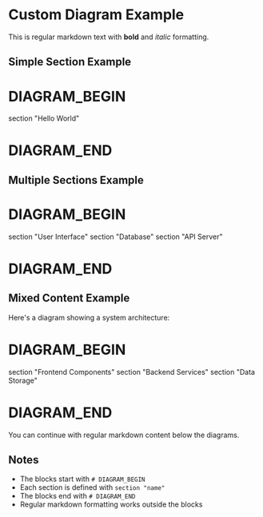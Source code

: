 # Custom Diagram Example

This is regular markdown text with **bold** and *italic* formatting.

## Simple Section Example

# DIAGRAM_BEGIN
section "Hello World"
# DIAGRAM_END

## Multiple Sections Example

# DIAGRAM_BEGIN
section "User Interface"
section "Database"
section "API Server"
# DIAGRAM_END

## Mixed Content Example

Here's a diagram showing a system architecture:

# DIAGRAM_BEGIN
section "Frontend Components"
section "Backend Services"
section "Data Storage"
# DIAGRAM_END

You can continue with regular markdown content below the diagrams.

## Notes
- The blocks start with `# DIAGRAM_BEGIN`
- Each section is defined with `section "name"`
- The blocks end with `# DIAGRAM_END`
- Regular markdown formatting works outside the blocks 